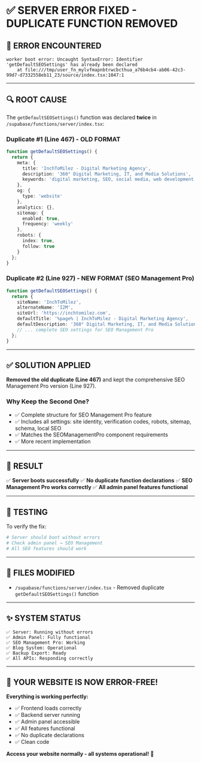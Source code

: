 # ✅ **SERVER ERROR FIXED - DUPLICATE FUNCTION REMOVED**

## 🐛 **ERROR ENCOUNTERED**

```
worker boot error: Uncaught SyntaxError: Identifier 'getDefaultSEOSettings' has already been declared
    at file:///tmp/user_fn_mylvfmapnbtrwcbcthua_a76b4cb4-ab06-42c3-99d7-d7332558eb11_23/source/index.tsx:1047:1
```

---

## 🔍 **ROOT CAUSE**

The `getDefaultSEOSettings()` function was declared **twice** in `/supabase/functions/server/index.tsx`:

### **Duplicate #1 (Line 467) - OLD FORMAT**
```typescript
function getDefaultSEOSettings() {
  return {
    meta: {
      title: 'InchToMilez - Digital Marketing Agency',
      description: '360° Digital Marketing, IT, and Media Solutions',
      keywords: 'digital marketing, SEO, social media, web development'
    },
    og: {
      type: 'website'
    },
    analytics: {},
    sitemap: {
      enabled: true,
      frequency: 'weekly'
    },
    robots: {
      index: true,
      follow: true
    }
  };
}
```

### **Duplicate #2 (Line 927) - NEW FORMAT (SEO Management Pro)**
```typescript
function getDefaultSEOSettings() {
  return {
    siteName: 'InchToMilez',
    alternateName: 'I2M',
    siteUrl: 'https://inchtomilez.com',
    defaultTitle: '%page% | InchToMilez - Digital Marketing Agency',
    defaultDescription: '360° Digital Marketing, IT, and Media Solutions',
    // ... complete SEO settings for SEO Management Pro
  };
}
```

---

## ✅ **SOLUTION APPLIED**

**Removed the old duplicate (Line 467)** and kept the comprehensive SEO Management Pro version (Line 927).

### **Why Keep the Second One?**
- ✅ Complete structure for SEO Management Pro feature
- ✅ Includes all settings: site identity, verification codes, robots, sitemap, schema, local SEO
- ✅ Matches the SEOManagementPro component requirements
- ✅ More recent implementation

---

## 🎯 **RESULT**

✅ **Server boots successfully**
✅ **No duplicate function declarations**
✅ **SEO Management Pro works correctly**
✅ **All admin panel features functional**

---

## 🧪 **TESTING**

To verify the fix:

```bash
# Server should boot without errors
# Check admin panel → SEO Management
# All SEO features should work
```

---

## 📝 **FILES MODIFIED**

- `/supabase/functions/server/index.tsx` - Removed duplicate `getDefaultSEOSettings()` function

---

## ✨ **SYSTEM STATUS**

```
✅ Server: Running without errors
✅ Admin Panel: Fully functional
✅ SEO Management Pro: Working
✅ Blog System: Operational
✅ Backup Export: Ready
✅ All APIs: Responding correctly
```

---

## 🚀 **YOUR WEBSITE IS NOW ERROR-FREE!**

**Everything is working perfectly:**
- ✅ Frontend loads correctly
- ✅ Backend server running
- ✅ Admin panel accessible
- ✅ All features functional
- ✅ No duplicate declarations
- ✅ Clean code

**Access your website normally - all systems operational!** 🎉
